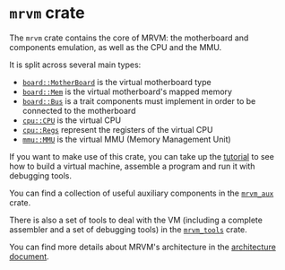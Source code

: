 # `mrvm` crate

The `mrvm` crate contains the core of MRVM: the motherboard and components emulation, as well as the CPU and the MMU.

It is split across several main types:

- [`board::MotherBoard`](src/board/board.rs) is the virtual motherboard type
- [`board::Mem`](src/board/mem.rs) is the virtual motherboard's mapped memory
- [`board::Bus`](src/board/bus.rs) is a trait components must implement in order to be connected to the motherboard
- [`cpu::CPU`](src/cpu/cpu.rs) is the virtual CPU
- [`cpu::Regs`](src/cpu/regs.rs) represent the registers of the virtual CPU
- [`mmu::MMU`](src/mmu/mmu.rs) is the virtual MMU (Memory Management Unit)

If you want to make use of this crate, you can take up the [tutorial](../docs/Tutorial.md) to see how to build a virtual machine, assemble a program and run it with debugging tools.

You can find a collection of useful auxiliary components in the [`mrvm_aux`](../mrvm_aux/) crate.

There is also a set of tools to deal with the VM (including a complete assembler and a set of debugging tools) in the [`mrvm_tools`](../mrvm_tools/) crate.

You can find more details about MRVM's architecture in the [architecture document](../docs/Architecture.md).
